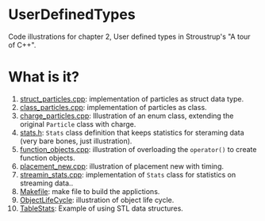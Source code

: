 # UserDefinedTypes
Code illustrations for chapter 2, User defined types in Stroustrup's
"A tour of C++".

# What is it?
1. [struct_particles.cpp](struct_particles.cpp): implementation of particles as struct
    data type.
1. [class_particles.cpp](class_particles.cpp): implementation of particles as class.
1. [charge_particles.cpp](charge_particles.cpp): Illustration of an enum class, extending the
    original `Particle` class with charge.
1. [stats.h](stats.h): `Stats` class definition that keeps statistics for steraming
    data (very bare bones, just illustration).
1. [function_objects.cpp](function_objects.cpp): illustration of overloading the `operator()` to
    create function objects.
1. [placement_new.cpp](placement_new.cpp): illustration of placement new with timing.
1. [streamin_stats.cpp](streamin_stats.cpp): implementation of `Stats` class for statistics
    on streaming data..
1. [Makefile](Makefile): make file to build the applictions.
1. [ObjectLifeCycle](ObjectLifeCycle): illustration of object life cycle.
1. [TableStats](TableStats): Example of using STL data structures.

